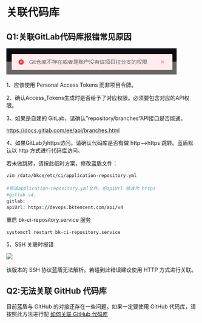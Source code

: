 # 关联代码库

## Q1:关联GitLab代码库报错常见原因

![](../../.gitbook/assets/repo_gitlab.png)

1、应该使用 Personal Access Tokens 而非项目令牌。

2、确认Access_Tokens生成时是否给予了对应权限。必须要包含对应的API权限。

3、如果是自建的 GitLab，请确认”repository/branches“API接口是否能通。

https://docs.gitlab.com/ee/api/branches.html

4、如果GitLab为https访问。请确认代码库是否有做 http-->https 跳转。蓝盾默认以 http 方式进行代码库访问。

若未做跳转，请按此临时方案，修改蓝盾文件：

```bash
vim /data/bkce/etc/ci/application-repository.yml

#修改application-repository.yml文件，把apiUrl 修改为 https
#gitlab v4.
gitlab:
apiUrl: https://devops.bktencent.com/api/v4
```

重启 bk-ci-repository.service 服务

```systemctl restart bk-ci-repository.service```



5、SSH 关联时报错

![](../../.gitbook/assets/QQ截图20221228181708.png)

该版本的 SSH 协议蓝盾无法解析。若碰到此错误建议使用 HTTP 方式进行关联。





## Q2:无法关联 GitHub 代码库

目前蓝盾与 GItHub 的对接还存在一些问题。如果一定要使用 GitHub 代码库，请按照此方法进行配
[如何关联 GitHub 代码库](https://bk.tencent.com/s-mart/community/question/3184?type=article)



